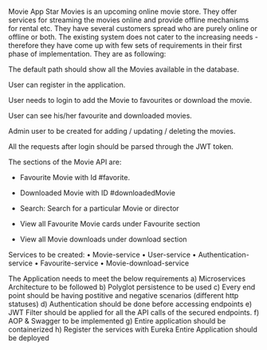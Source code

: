 Movie App
Star Movies is an upcoming online movie store. They offer services for streaming the movies online and provide offline mechanisms for rental etc. They have several customers spread who are purely online or offline or both. The existing system does not cater to the increasing needs - therefore they have come up with few sets of requirements in their first phase of implementation. They are as following:


The default path should show all the Movies available in the database.


User can register in the application.


User needs to login to add the Movie to favourites or download the movie.


User can see his/her favourite and downloaded movies.


Admin user to be created for adding / updating / deleting the movies.


All the requests after login should be parsed through the JWT token.



The sections of the Movie API are:
- Favourite Movie with Id #favorite.

- Downloaded Movie with ID #downloadedMovie

- Search: Search for a particular Movie or director 

- View all Favourite Movie cards under Favourite section

- View all Movie downloads under download section

Services to be created:
•	Movie-service
•	User-service
•	Authentication-service
•	Favourite-service
•	Movie-download-service

The Application needs to meet the below requirements
a)	Microservices Architecture to be followed
b)	Polyglot persistence to be used
c)	Every end point should be having postitive and negative scenarios (different http statuses)
d)	Authentication should be done before accessing endpoints
e)  JWT Filter should be applied for all the API calls of the secured endpoints.
f)  AOP & Swagger to be implemented
g)  Entire application should be containerized
h)  Register the services with Eureka
Entire Application should be deployed
